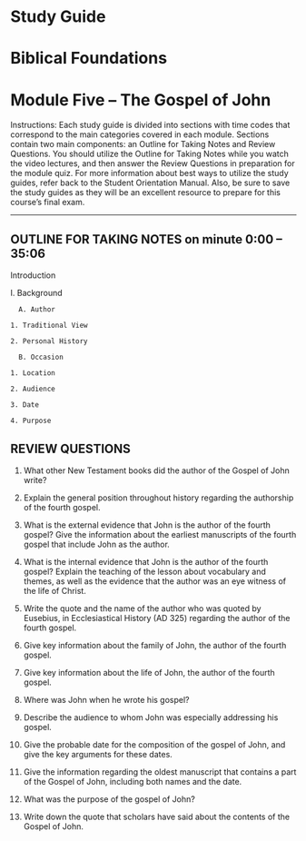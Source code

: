 # Study Guide 
# Biblical Foundations
# Module Five – The Gospel of John

Instructions: Each study guide is divided into sections with time codes that correspond to the main categories covered in each module. Sections contain two main components: an Outline for Taking Notes and Review Questions. You should utilize the Outline for Taking Notes while you watch the video lectures, and then answer the Review Questions in preparation for the module quiz. For more information about best ways to utilize the study guides, refer back to the Student Orientation Manual. Also, be sure to save the study guides as they will be an excellent resource to prepare for this course’s final exam.

**********************************

## OUTLINE FOR TAKING NOTES on minute 0:00 – 35:06

Introduction

I. Background

      A. Author

  	1. Traditional View

  	2. Personal History

      B. Occasion

  	1. Location

  	2. Audience

  	3. Date

  	4. Purpose


## REVIEW QUESTIONS

1. What other New Testament books did the author of the Gospel of John write? 

2. Explain the general position throughout history regarding the authorship of the fourth gospel.

3. What is the external evidence that John is the author of the fourth gospel? Give the information about the earliest manuscripts of the fourth gospel that include John as the author.

4. What is the internal evidence that John is the author of the fourth gospel? Explain the teaching of the lesson about vocabulary and themes, as well as the evidence that the author was an eye witness of the life of Christ. 

5. Write the quote and the name of the author who was quoted by Eusebius, in Ecclesiastical History (AD 325) regarding the author of the fourth gospel. 

6. Give key information about the family of John, the author of the fourth gospel.

7. Give key information about the life of John, the author of the fourth gospel.

8. Where was John when he wrote his gospel?

9. Describe the audience to whom John was especially addressing his gospel. 

10. Give the probable date for the composition of the gospel of John, and give the key arguments for these dates. 

11. Give the information regarding the oldest manuscript that contains a part of the Gospel of John, including both names and the date.

12. What was the purpose of the gospel of John? 

13. Write down the quote that scholars have said about the contents of the Gospel of John. 


 

